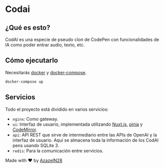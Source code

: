 # Codai

## ¿Qué es esto?

CodAI es una especie de pseudo clon de CodePen con funcionalidades de IA como poder entrar audio, texto, etc.

## Cómo ejecutarlo

Necesitarás [docker](https://docs.docker.com) y [docker-compose](https://docs.docker.com/compose/).

```sh
docker-compose up
```

## Servicios

Todo el proyecto está dividido en varios servicios:

- `nginx`: Como gateway.
- `ui`: Interfaz de usuario, implementada utilizando [Nuxt.js](https://nuxt.com/), [pinia](https://pinia.vuejs.org/ssr/nuxt.html) y [CodeMirror](https://codemirror.net/).
- `api`: API REST que sirve de intermediario entre las APIs de OpenAI y la interfaz de usuario. Aquí se almacena toda la información de los CodAI pens usando SQLite 3.
- `redis`: Para la comunicación entre servicios.

Made with :heart: by [AzazelN28](https://github.com/azazeln28)
